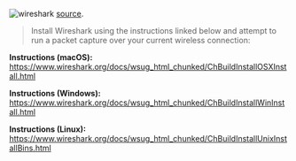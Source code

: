 
![wireshark](../img/course-prep/shark.jpg) 
[source](https://www.cbtnuggets.com/blog/2014/11/5-reasons-learn-wireshark/.).

> Install Wireshark using the instructions linked below and attempt to run a packet capture over your current wireless connection:

**Instructions (macOS):** https://www.wireshark.org/docs/wsug_html_chunked/ChBuildInstallOSXInstall.html

**Instructions (Windows):** https://www.wireshark.org/docs/wsug_html_chunked/ChBuildInstallWinInstall.html

**Instructions (Linux):** https://www.wireshark.org/docs/wsug_html_chunked/ChBuildInstallUnixInstallBins.html